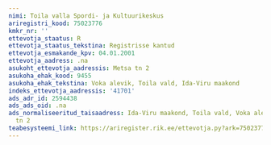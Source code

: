 ```yaml
---
nimi: Toila valla Spordi- ja Kultuurikeskus
ariregistri_kood: 75023776
kmkr_nr: ''
ettevotja_staatus: R
ettevotja_staatus_tekstina: Registrisse kantud
ettevotja_esmakande_kpv: 04.01.2001
ettevotja_aadress: .na
asukoht_ettevotja_aadressis: Metsa tn 2
asukoha_ehak_kood: 9455
asukoha_ehak_tekstina: Voka alevik, Toila vald, Ida-Viru maakond
indeks_ettevotja_aadressis: '41701'
ads_adr_id: 2594438
ads_ads_oid: .na
ads_normaliseeritud_taisaadress: Ida-Viru maakond, Toila vald, Voka alevik, Metsa
  tn 2
teabesysteemi_link: https://ariregister.rik.ee/ettevotja.py?ark=75023776&ref=rekvisiidid
---
```

